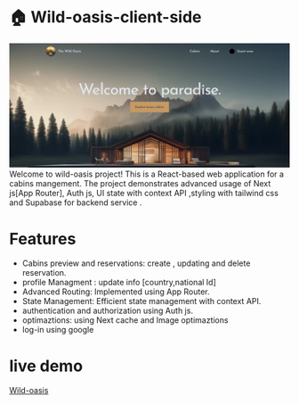 # 🏠 Wild-oasis-client-side
![Project Screenshot](./screenshot.png) <!-- Add a screenshot of the project -->
Welcome to wild-oasis project! This is a React-based web application for a cabins mangement. The project demonstrates advanced usage of Next js[App Router], Auth js, UI state with context API ,styling with tailwind css and Supabase for backend service .
# Features
- Cabins preview and reservations: create , updating and delete reservation.
- profile Managment : update info [country,national Id]
- Advanced Routing: Implemented using App Router.
- State Management: Efficient state management with context API.
- authentication and authorization using Auth js.
- optimaztions: using Next cache and Image optimaztions
- log-in using google
# live demo 
[Wild-oasis](https://the-wild-oasis-client-side.vercel.app/)

